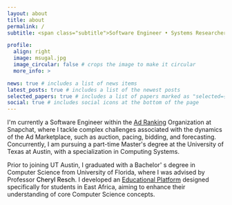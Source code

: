 ```yaml
---
layout: about
title: about
permalink: /
subtitle: <span class="subtitle">Software Engineer • Systems Researcher</span>

profile:
  align: right
  image: msugal.jpg
  image_circular: false # crops the image to make it circular
  more_info: >

news: true # includes a list of news items
latest_posts: true # includes a list of the newest posts
selected_papers: true # includes a list of papers marked as "selected={true}"
social: true # includes social icons at the bottom of the page
---
```


I'm currently a Software Engineer within the [Ad Ranking](https://eng.snap.com/machine-learning-snap-ad-ranking) Organization at Snapchat, where I tackle complex challenges associated with the dynamics of the Ad Marketplace, such as auction, pacing, bidding, and forecasting. Concurrently, I am pursuing a part-time Master's degree at the University of Texas at Austin, with a specialization in Computing Systems.

Prior to joining UT Austin, I graduated with a Bachelor' s degree in Computer Science from University of Florida, where I was advised by Professor <span style="font-weight:500">Cheryl Resch</span>. I developed an [Educational Platform](https://github.com/CIS4914) designed specifically for students in East Africa, aiming to enhance their understanding of core Computer Science concepts.